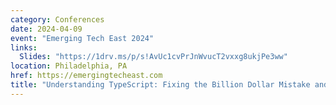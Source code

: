 ```yaml
---
category: Conferences
date: 2024-04-09
event: "Emerging Tech East 2024"
links:
  Slides: "https://1drv.ms/p/s!AvUc1cvPrJnWvucT2vxxg8ukjPe3ww"
location: Philadelphia, PA
href: https://emergingtecheast.com
title: "Understanding TypeScript: Fixing the Billion Dollar Mistake and Other Concepts"
---
```

